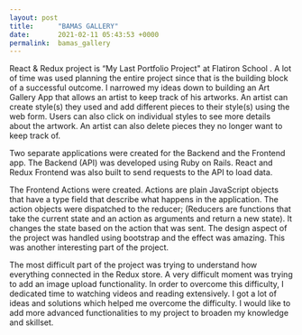 ```yaml
---
layout: post
title:      "BAMAS GALLERY"
date:       2021-02-11 05:43:53 +0000
permalink:  bamas_gallery
---
```



React & Redux project is “My Last Portfolio Project" at Flatiron School .  A lot of time was used planning the entire project since that is the building block of a successful outcome. I narrowed my ideas down to building an Art Gallery App that allows an artist to keep track of his artworks. An artist can create style(s) they used and add different pieces to their style(s) using the web form. Users can also click on individual styles to see more details about the artwork. An artist can also delete pieces they no longer want to keep track of.

Two separate applications were created for the Backend and the Frontend app.  The Backend (API) was developed using Ruby on Rails. React and Redux Frontend was also built to send requests to the API to load data. 

The Frontend Actions were created. Actions are plain JavaScript objects that have a type field that describe what happens in the application. The action objects were dispatched to the reducer; (Reducers are functions that take the current state and an action as arguments and return a new state). It changes the state based on the action that was sent. The design aspect of the project was handled using bootstrap and the effect was amazing. This was another interesting part of the project.

The most difficult part of the project was trying to understand how everything connected in the Redux store. A very difficult moment was trying to add an image upload functionality. In order to overcome this difficulty, I dedicated time to watching videos and reading extensively. I got a lot of ideas and solutions which helped me overcome the difficulty. I would like to add more advanced functionalities to my project to broaden my knowledge and skillset. 

